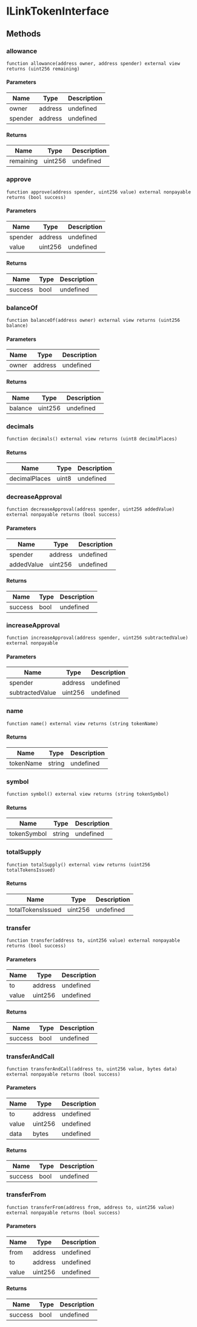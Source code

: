 # ILinkTokenInterface









## Methods

### allowance

```solidity
function allowance(address owner, address spender) external view returns (uint256 remaining)
```





#### Parameters

| Name | Type | Description |
|---|---|---|
| owner | address | undefined |
| spender | address | undefined |

#### Returns

| Name | Type | Description |
|---|---|---|
| remaining | uint256 | undefined |

### approve

```solidity
function approve(address spender, uint256 value) external nonpayable returns (bool success)
```





#### Parameters

| Name | Type | Description |
|---|---|---|
| spender | address | undefined |
| value | uint256 | undefined |

#### Returns

| Name | Type | Description |
|---|---|---|
| success | bool | undefined |

### balanceOf

```solidity
function balanceOf(address owner) external view returns (uint256 balance)
```





#### Parameters

| Name | Type | Description |
|---|---|---|
| owner | address | undefined |

#### Returns

| Name | Type | Description |
|---|---|---|
| balance | uint256 | undefined |

### decimals

```solidity
function decimals() external view returns (uint8 decimalPlaces)
```






#### Returns

| Name | Type | Description |
|---|---|---|
| decimalPlaces | uint8 | undefined |

### decreaseApproval

```solidity
function decreaseApproval(address spender, uint256 addedValue) external nonpayable returns (bool success)
```





#### Parameters

| Name | Type | Description |
|---|---|---|
| spender | address | undefined |
| addedValue | uint256 | undefined |

#### Returns

| Name | Type | Description |
|---|---|---|
| success | bool | undefined |

### increaseApproval

```solidity
function increaseApproval(address spender, uint256 subtractedValue) external nonpayable
```





#### Parameters

| Name | Type | Description |
|---|---|---|
| spender | address | undefined |
| subtractedValue | uint256 | undefined |

### name

```solidity
function name() external view returns (string tokenName)
```






#### Returns

| Name | Type | Description |
|---|---|---|
| tokenName | string | undefined |

### symbol

```solidity
function symbol() external view returns (string tokenSymbol)
```






#### Returns

| Name | Type | Description |
|---|---|---|
| tokenSymbol | string | undefined |

### totalSupply

```solidity
function totalSupply() external view returns (uint256 totalTokensIssued)
```






#### Returns

| Name | Type | Description |
|---|---|---|
| totalTokensIssued | uint256 | undefined |

### transfer

```solidity
function transfer(address to, uint256 value) external nonpayable returns (bool success)
```





#### Parameters

| Name | Type | Description |
|---|---|---|
| to | address | undefined |
| value | uint256 | undefined |

#### Returns

| Name | Type | Description |
|---|---|---|
| success | bool | undefined |

### transferAndCall

```solidity
function transferAndCall(address to, uint256 value, bytes data) external nonpayable returns (bool success)
```





#### Parameters

| Name | Type | Description |
|---|---|---|
| to | address | undefined |
| value | uint256 | undefined |
| data | bytes | undefined |

#### Returns

| Name | Type | Description |
|---|---|---|
| success | bool | undefined |

### transferFrom

```solidity
function transferFrom(address from, address to, uint256 value) external nonpayable returns (bool success)
```





#### Parameters

| Name | Type | Description |
|---|---|---|
| from | address | undefined |
| to | address | undefined |
| value | uint256 | undefined |

#### Returns

| Name | Type | Description |
|---|---|---|
| success | bool | undefined |




